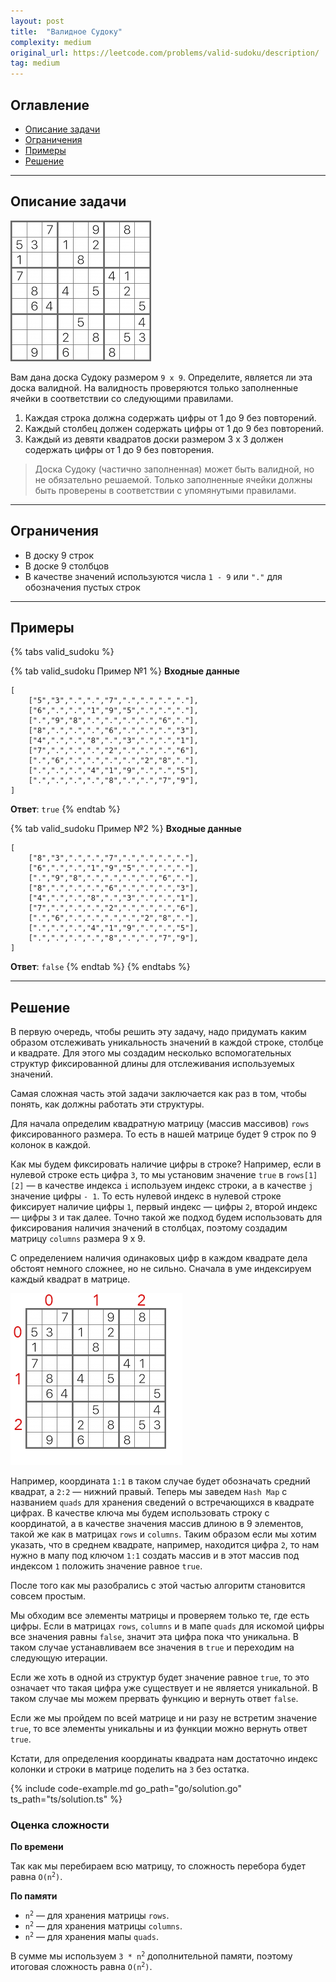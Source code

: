 ```yaml
---
layout: post
title:  "Валидное Судоку"
complexity: medium
original_url: https://leetcode.com/problems/valid-sudoku/description/
tag: medium
---
```


## Оглавление

- [Описание задачи](#описание-задачи)
- [Ограничения](#ограничения)
- [Примеры](#примеры)
- [Решение](#решение)

---

## Описание задачи

![Судоку](/assets/images/sudoku.png)

Вам дана доска Судоку размером `9 x 9`.
Определите, является ли эта доска валидной.
На валидность проверяются только заполненные ячейки в соответствии со следующими правилами. 

1. Каждая строка должна содержать цифры от 1 до 9 без повторений.
2. Каждый столбец должен содержать цифры от 1 до 9 без повторений.
3. Каждый из девяти квадратов доски размером 3 x 3 должен содержать цифры от 1 до 9 без повторения.

> Доска Судоку (частично заполненная) может быть валидной, но не обязательно решаемой.
> Только заполненные ячейки должны быть проверены в соответствии с упомянутыми правилами.

---

## Ограничения

- В доску 9 строк
- В доске 9 столбцов
- В качестве значений используются числа `1 - 9` или `"."` для обозначения пустых строк

---

## Примеры

{% tabs valid_sudoku %}

{% tab valid_sudoku Пример №1 %}
**Входные данные**

```
[
    ["5","3",".",".","7",".",".",".","."],
    ["6",".",".","1","9","5",".",".","."],
    [".","9","8",".",".",".",".","6","."],
    ["8",".",".",".","6",".",".",".","3"],
    ["4",".",".","8",".","3",".",".","1"],
    ["7",".",".",".","2",".",".",".","6"],
    [".","6",".",".",".",".","2","8","."],
    [".",".",".","4","1","9",".",".","5"],
    [".",".",".",".","8",".",".","7","9"],
]
```

**Ответ**: `true`
{% endtab %}

{% tab valid_sudoku Пример №2 %}
**Входные данные**

```
[
    ["8","3",".",".","7",".",".",".","."],
    ["6",".",".","1","9","5",".",".","."],
    [".","9","8",".",".",".",".","6","."],
    ["8",".",".",".","6",".",".",".","3"],
    ["4",".",".","8",".","3",".",".","1"],
    ["7",".",".",".","2",".",".",".","6"],
    [".","6",".",".",".",".","2","8","."],
    [".",".",".","4","1","9",".",".","5"],
    [".",".",".",".","8",".",".","7","9"],
]
```

**Ответ**: `false`
{% endtab %}
{% endtabs %}

---

## Решение

В первую очередь, чтобы решить эту задачу, надо придумать каким образом отслеживать уникальность значений в каждой строке, столбце и квадрате.
Для этого мы создадим несколько вспомогательных структур фиксированной длины для отслеживания используемых значений.

Самая сложная часть этой задачи заключается как раз в том, чтобы понять, как должны работать эти структуры. 

Для начала определим квадратную матрицу (массив массивов) `rows` фиксированного размера.
То есть в нашей матрице будет 9 строк по 9 колонок в каждой.

Как мы будем фиксировать наличие цифры в строке?
Например, если в нулевой строке есть цифра `3`, то мы установим значение `true` в `rows[1][2]` — в качестве индекса `i` используем индекс строки, а в качестве `j` значение цифры `- 1`.
То есть нулевой индекс в нулевой строке фиксирует наличие цифры `1`, первый индекс — цифры `2`, второй индекс — цифры `3` и так далее.
Точно такой же подход будем использовать для фиксирования наличия значений в столбцах, поэтому создадим матрицу `columns` размера 9 х 9.

С определением наличия одинаковых цифр в каждом квадрате дела обстоят немного сложнее, но не сильно.
Сначала в уме индексируем каждый квадрат в матрице.

![Судоку с индексами](/assets/images/sudoku_2.png)

Например, координата `1:1` в таком случае будет обозначать средний квадрат, а `2:2` — нижний правый.
Теперь мы заведем `Hash Map` с названием `quads` для хранения сведений о встречающихся в квадрате цифрах. 
В качестве ключа мы будем использовать строку с координатой, а в качестве значения массив длиною в 9 элементов, такой же как в матрицах `rows` и `columns`.
Таким образом если мы хотим указать, что в среднем квадрате, например, находится цифра `2`, то нам нужно в мапу под ключом `1:1` создать массив и в этот массив под индексом `1` положить значение равное `true`.

После того как мы разобрались с этой частью алгоритм становится совсем простым. 

Мы обходим все элементы матрицы и проверяем только те, где есть цифры.
Если в матрицах `rows`, `columns` и в мапе `quads` для искомой цифры все значения равны `false`, значит эта цифра пока что уникальна.
В таком случае устанавливаем все значения в `true` и переходим на следующую итерации.

Если же хоть в одной из структур будет значение равное `true`, то это означает что такая цифра уже существует и не является уникальной.
В таком случае мы можем прервать функцию и вернуть ответ `false`.

Если же мы пройдем по всей матрице и ни разу не встретим значение `true`, то все элементы уникальны и из функции можно вернуть ответ `true`.

Кстати, для определения координаты квадрата нам достаточно индекс колонки и строки в матрице поделить на `3` без остатка.

{% include code-example.md go_path="go/solution.go" ts_path="ts/solution.ts" %}

### Оценка сложности

**По времени**

Так как мы перебираем всю матрицу, то сложность перебора будет равна <code>O(n<sup>2</sup>)</code>.

**По памяти**

- <code>n<sup>2</sup></code> — для хранения матрицы `rows`.
- <code>n<sup>2</sup></code> — для хранения матрицы `columns`.
- <code>n<sup>2</sup></code> — для хранения мапы `quads`.

В сумме мы используем <code>3 * n<sup>2</sup></code> дополнительной памяти, поэтому итоговая сложность равна <code>O(n<sup>2</sup>)</code>.

